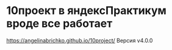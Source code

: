 
# 10проект в яндексПрактикум вроде все работает
https://angelinabrichko.github.io/10project/ 
Версия v4.0.0

